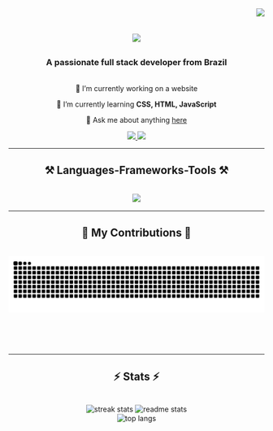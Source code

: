 <img align="right" src="https://visitor-badge.laobi.icu/badge?page_id=panabue.panabue" />

<h1 align="center">
    <img src="https://readme-typing-svg.herokuapp.com/?font=Fira+Code&size=35&center=true&vCenter=true&width=500&height=70&duration=4000&lines=Hi+There!+👋;+I'm+Theo+Nasser!;" />
</h1>

<h3 align="center">A passionate full stack developer from Brazil</h3>

<br/>

<div align="center">
 🔭 I’m currently working on a website
 
 🌱 I’m currently learning **CSS, HTML, JavaScript**

💬 Ask me about anything [here](mailto:theotorminn@gmail.com)
 </div>
 
<div align="center"> 
  <a href="mailto:theotorminn@gmail.com">
    <img src="https://img.shields.io/badge/Gmail-333333?style=for-the-badge&logo=gmail&logoColor=red" />
  </a>
  <a href="https://www.linkedin.com/in/theo-torminn-neto-nasser-b53467249/" target="_blank">
    <img src="https://img.shields.io/badge/LinkedIn-0077B5?style=for-the-badge&logo=linkedin&logoColor=white" target="_blank" />
  </a>
</div>

<hr/>

<h2 align="center">⚒️ Languages-Frameworks-Tools ⚒️</h2>
<br/>
<div align="center">
    <img src="https://skillicons.dev/icons?i=react,css,html,javascript,vscode,github,python,c,java,mysql" />
</div>

<hr/>

<div align="center">
  <h2>🐍 My Contributions 🐍</h2>
  <br>
  <img alt="snake eating my contributions" src="https://raw.githubusercontent.com/panabue/panabue/output/github-contribution-grid-snake.svg" />
  
  <br/><br/><br/>
</div>

<hr/>

<h2 align="center">⚡ Stats ⚡</h2>
<br>
<div align=center>
  <img width=390 src="https://github-readme-streak-stats-salesp07.vercel.app/?user=panabue&count_private=true&theme=react&border_radius=10" alt="streak stats"/>
  <img width=390 src="https://github-readme-stats-salesp07.vercel.app/api?username=panabue&count_private=true&show_icons=true&theme=react&rank_icon=github&border_radius=10" alt="readme stats" />
  <br/>
  <img width=325 align="center" src="https://github-readme-stats-salesp07.vercel.app/api/top-langs/?username=panabue&hide=HTML&langs_count=8&layout=compact&theme=react&border_radius=10&size_weight=0.5&count_weight=0.5&exclude_repo=github-readme-stats" alt="top langs" />
</div>
